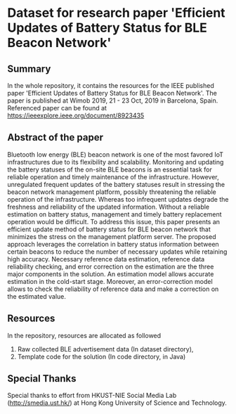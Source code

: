 # Dataset for research paper 'Efficient Updates of Battery Status for BLE Beacon Network'
## Summary
In the whole repository, it contains the resources for the IEEE published paper 'Efficient Updates of Battery Status for BLE Beacon Network'. The paper is published at Wimob 2019, 21 - 23 Oct, 2019 in Barcelona, Spain. Referenced paper can be found at https://ieeexplore.ieee.org/document/8923435

## Abstract of the paper
Bluetooth low energy (BLE) beacon network is one of the most favored IoT infrastructures due to its flexibility and scalability. Monitoring and updating the battery statuses of the on-site BLE beacons is an essential task for reliable operation and timely maintenance of the infrastructure. However, unregulated frequent updates of the battery statuses result in stressing the beacon network management platform, possibly threatening the reliable operation of the infrastructure. Whereas too infrequent updates degrade the freshness and reliability of the updated information. Without a reliable estimation on battery status, management and timely battery replacement operation would be difficult. To address this issue, this paper presents an efficient update method of battery status for BLE beacon network that minimizes the stress on the management platform server. The proposed approach leverages the correlation in battery status information between certain beacons to reduce the number of necessary updates while retaining high accuracy. Necessary reference data estimation, reference data reliability checking, and error correction on the estimation are the three major components in the solution. An estimation model allows accurate estimation in the cold-start stage. Moreover, an error-correction model allows to check the reliability of reference data and make a correction on the estimated value.

## Resources
In the repository, resources are allocated as followed
1. Raw collected BLE advertisement data (In dataset directory),
2. Template code for the solution (In code directory, in Java)

## Special Thanks
Special thanks to effort from HKUST-NIE Social Media Lab (http://smedia.ust.hk/) at Hong Kong University of Science and Technology.
